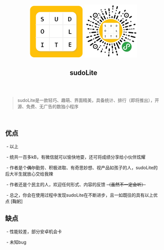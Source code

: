<h1 align="center">
	<div>
	<img width="170" src="./images/logo2.png" />
	<img width="170" src="./images/qrcode.jpg" />
	</div>
	<h2 align="center">sudoLite</h2>
	<br>
	<br>
</h1>

> sudoLite是一款轻巧、趣萌、界面精美，具备统计、排行（即将推出），开源、免费、无广告的数独小程序

<br>

## 优点

  - 以上
  
  - 统共一百多kB，有微信就可以愉快地耍，还可将成绩分享给小伙伴炫耀
  
  - 作者是个~~偶尔~~勤劳、积极进取、有奇思妙想、视产品如孩子的人，sudoLite的后大半生就放心交给我辣
  
  - 作者还是个民主的人，欢迎任何形式、内容的反馈 ~~（虽然不一定会听）~~
  
  - 总之，你会在使用过程中发现sudoLite在不断进步，且一如既往的具有以上优点 [鞠躬]
  
## 缺点

  - 性能较差，部分安卓机会卡
  
  - 未知bug

